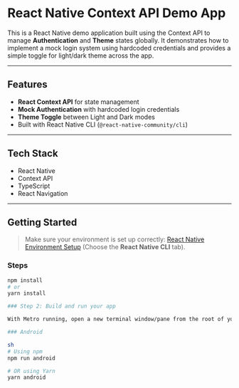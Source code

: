# React Native Context API Demo App

This is a React Native demo application built using the Context API to manage **Authentication** and **Theme** states globally. It demonstrates how to implement a mock login system using hardcoded credentials and provides a simple toggle for light/dark theme across the app.

---

## Features

- **React Context API** for state management
- **Mock Authentication** with hardcoded login credentials
- **Theme Toggle** between Light and Dark modes
- Built with React Native CLI (`@react-native-community/cli`)

---

## Tech Stack

- React Native
- Context API
- TypeScript 
- React Navigation 


---

## Getting Started

> Make sure your environment is set up correctly: [React Native Environment Setup](https://reactnative.dev/docs/environment-setup) (Choose the **React Native CLI** tab).

### Steps

```bash
npm install
# or
yarn install

### Step 2: Build and run your app

With Metro running, open a new terminal window/pane from the root of your React Native project, and use one of the following commands to build and run your Android:

### Android

sh
# Using npm
npm run android

# OR using Yarn
yarn android
